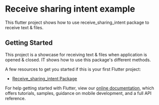 # Receive sharing intent example

This flutter project shows how to use receive_sharing_intent package to receive text & files.

## Getting Started

This project is a showcase for receiving text & files when application is opened & closed. IT shows how to use this package's different methods.

A few resources to get you started if this is your first Flutter project:

- [Receive_sharing_intent Package](https://pub.dev/packages/receive_sharing_intent)

For help getting started with Flutter, view our
[online documentation](https://flutter.dev/docs), which offers tutorials,
samples, guidance on mobile development, and a full API reference.
